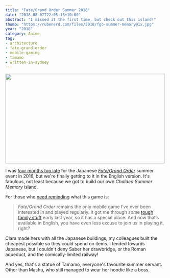 ```yaml
---
title: "Fate/Grand Order Summer 2018"
date: "2018-08-07T22:05:15+10:00"
abstract: "I missed it the first time, but check out this island!"
thumb: "https://rubenerd.com/files/2018/fgo-summer-memory@1x.jpg"
year: "2018"
category: Anime
tag:
- architecture
- fate-grand-order
- mobile-gaming
- tamamo
- written-in-sydney
---
```

<p><img src="https://rubenerd.com/files/2018/fgo-summer-memory@1x.jpg" srcset="https://rubenerd.com/files/2018/fgo-summer-memory@1x.jpg 1x, https://rubenerd.com/files/2018/fgo-summer-memory@2x.jpg 2x" alt="" style="width:500px; height:281px;" /></p>

I was [four months too late] for the Japanese *[Fate/Grand Order]* summer event in 2016, but we're finally getting to it in the English version. It's fabulous, not least because we got to build our own *Chaldea Summer Memory* island.

For those who [need reminding] what this game is:

> *Fate/Grand Order* remains the only mobile game I’ve ever been interested in and played regularly. It got me through some [tough family stuff] early last year, so it has a special place. And now that’s available in English, you have even less excuse to join us in playing it, right?

Clara made hers with all the Japanese buildings, my colleagues built the cheapest possible so they could spend on items. I tended towards Japanese, but I couldn't deny Saber her drawbridge, or the Roman aqueduct, and the comically-limited railway!

And yes, that's a statue of Tamamo, everyone's favourite summer servant. Other than Mashu, who still managed to wear her hoodie like a boss.

[Fate/Grand Order]: https://fate-go.us/
[summer 2018]: https://fate-go.us/summer2018/
[tough family stuff]: https://rubenerd.com/dad-on-the-mend/
[four months too late]: https://rubenerd.com/fgo-2016-summer-event/
[need reminding]: https://rubenerd.com/fate-grand-valentines/

